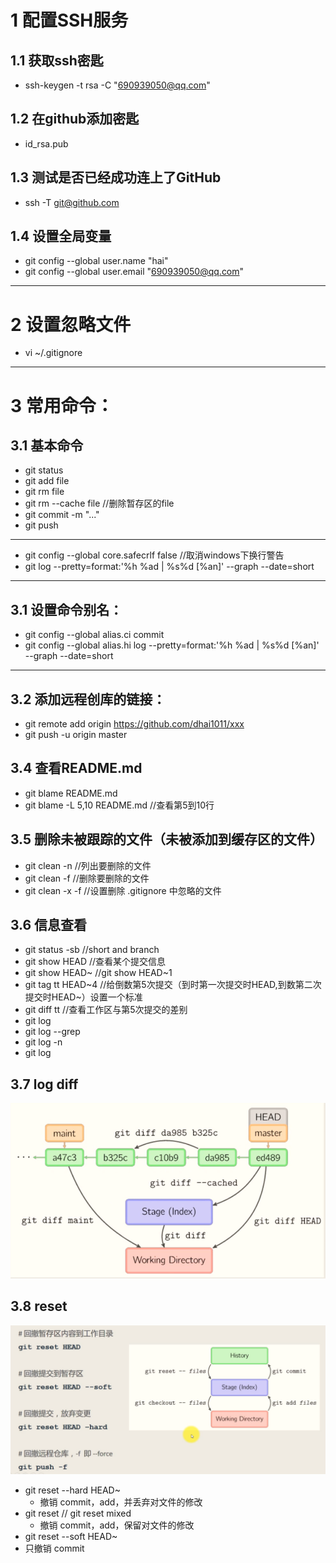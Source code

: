 # 1 配置SSH服务
## 1.1 获取ssh密匙  
- ssh-keygen -t rsa -C "690939050@qq.com"  

## 1.2 在github添加密匙  
- id_rsa.pub

## 1.3 测试是否已经成功连上了GitHub  
- ssh -T  git@github.com

## 1.4 设置全局变量  
- git config --global user.name "hai"
- git config --global user.email "690939050@qq.com"
---
# 2 设置忽略文件
- vi ~/.gitignore  
---
# 3 常用命令：
## 3.1 基本命令
- git status
- git add  file
- git rm  file
- git rm --cache file   //删除暂存区的file
- git commit -m "..."
- git push

---
- git config --global core.safecrlf false  //取消windows下换行警告
- git log --pretty=format:'%h %ad | %s%d [%an]' --graph --date=short
---
## 3.1 设置命令别名：
- git config --global alias.ci  commit
- git config --global alias.hi log --pretty=format:'%h %ad | %s%d [%an]' --graph --date=short
---

## 3.2 添加远程创库的链接：
- git remote add origin https://github.com/dhai1011/xxx
- git push -u origin master  

## 3.4 查看README.md
- git blame README.md
- git blame -L 5,10 README.md   //查看第5到10行

## 3.5 删除未被跟踪的文件（未被添加到缓存区的文件）
- git clean -n    //列出要删除的文件  
- git clean -f    //删除要删除的文件  
- git clean -x -f    //设置删除 .gitignore 中忽略的文件

## 3.6 信息查看
- git status -sb  //short and branch  
- git show HEAD  //查看某个提交信息  
- git show HEAD~  //git show HEAD~1  
- git tag tt HEAD\~4   //给倒数第5次提交（到时第一次提交时HEAD,到数第二次提交时HEAD\~）设置一个标准  
- git diff tt  //查看工作区与第5次提交的差别  
- git log <file name>  
- git log --grep <msg>
- git log -n  
- git log  

## 3.7 log diff  
![diff](https://github.com/dhai1011/note/blob/master/git%20diff.png)  

## 3.8 reset
![reset](https://github.com/dhai1011/note/blob/master/git%20reset.png)
- git reset --hard HEAD~
  - 撤销  commit，add，并丢弃对文件的修改
- git reset  // git  reset  mixed
  - 撤销  commit，add，保留对文件的修改
-  git  reset --soft HEAD~
  - 只撤销 commit
